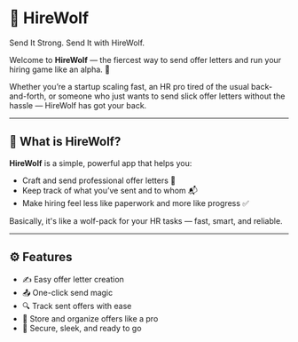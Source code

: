 # 🐺 HireWolf
Send It Strong. Send It with HireWolf.


Welcome to **HireWolf** — the fiercest way to send offer letters and run your hiring game like an alpha. 🚀

Whether you’re a startup scaling fast, an HR pro tired of the usual back-and-forth, or someone who just wants to send slick offer letters without the hassle — HireWolf has got your back.

---

## 🧠 What is HireWolf?

**HireWolf** is a simple, powerful app that helps you:
- Craft and send professional offer letters 📝
- Keep track of what you’ve sent and to whom 📬
- Make hiring feel less like paperwork and more like progress ✅

Basically, it's like a wolf-pack for your HR tasks — fast, smart, and reliable.

---

## ⚙️ Features

- ✍️ Easy offer letter creation
- 📤 One-click send magic
- 🔍 Track sent offers with ease
- 📁 Store and organize offers like a pro
- 🔐 Secure, sleek, and ready to go
